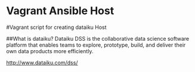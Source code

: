 # Vagrant Ansible Host

#Vagrant script for creating dataiku Host

##What is dataiku?
Dataiku DSS is the collaborative data science software platform that enables teams to explore, prototype, build, and deliver their own data products more efficiently.

http://www.dataiku.com/dss/
